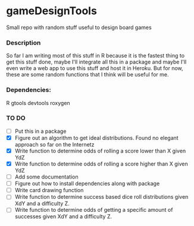 # gameDesignTools
Small repo with random stuff useful to design board games

### Description

So far I am writing most of this stuff in R because it is the fastest thing to get this stuff done, maybe I'll integrate all this in a package and maybe I'll even write a web app to use this stuff and host it in Heroku. But for now, these are some 
random functions that I think will be useful for me.

### Dependencies:

R
  gtools
  devtools
  roxygen

### TO DO

- [ ] Put this in a package
- [X] Figure out an algorithm to get ideal distributions. Found no elegant approach so far on the Internetz
- [X] Write function to determine odds of rolling a score lower than X given YdZ
- [X] Write function to determine odds of rolling a score higher than X given YdZ
- [ ] Add some documentation
- [ ] Figure out how to install dependencies along with package
- [ ] Write card drawing function
- [ ] Write function to determine success based  dice roll distributions given XdY and a difficulty Z.
- [ ] Write function to determine odds of getting a specific amount of successes given XdY and a difficulty Z.